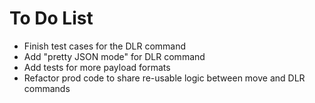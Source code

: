 # To Do List

* Finish test cases for the DLR command
* Add "pretty JSON mode" for DLR command
* Add tests for more payload formats
* Refactor prod code to share re-usable logic between move and DLR commands
